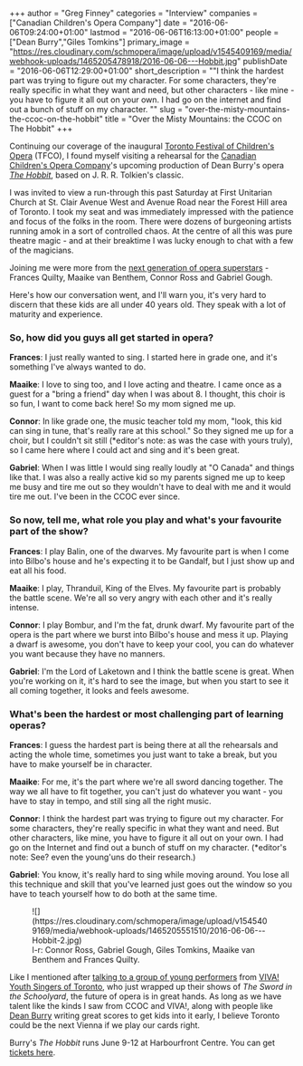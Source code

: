 +++
author = "Greg Finney"
categories = "Interview"
companies = ["Canadian Children's Opera Company"]
date = "2016-06-06T09:24:00+01:00"
lastmod = "2016-06-06T16:13:00+01:00"
people = ["Dean Burry","Giles Tomkins"]
primary_image = "https://res.cloudinary.com/schmopera/image/upload/v1545409169/media/webhook-uploads/1465205478918/2016-06-06---Hobbit.jpg"
publishDate = "2016-06-06T12:29:00+01:00"
short_description = "&quot;I think the hardest part was trying to figure out my character. For some characters, they&#039;re really specific in what they want and need, but other characters - like mine - you have to figure it all out on your own. I had go on the internet and find out a bunch of stuff on my character. &quot;"
slug = "over-the-misty-mountains-the-ccoc-on-the-hobbit"
title = "Over the Misty Mountains: the CCOC on The Hobbit"
+++

Continuing our coverage of the inaugural [Toronto Festival of Children's Opera](http://www.canadianchildrensopera.com/content/TFCO.html) (TFCO), I found myself visiting a rehearsal for the [Canadian Children's Opera Company](/scene/companies/canadian-childrens-opera-company/)'s upcoming production of Dean Burry's opera [*The Hobbit*](http://www.canadianchildrensopera.com/content/hobbit.html-0), based on J. R. R. Tolkien's classic. 

I was invited to view a run-through this past Saturday at First Unitarian Church at St. Clair Avenue West and Avenue Road near the Forest Hill area of Toronto. I took my seat and was immediately impressed with the patience and focus of the folks in the room. There were dozens of burgeoning artists running amok in a sort of controlled chaos. At the centre of all this was pure theatre magic - and at their breaktime I was lucky enough to chat with a few of the magicians. 

Joining me were more from the [next generation of opera superstars](/tfco-opera-trek-the-next-generation/) - Frances Quilty, Maaike van Benthem, Connor Ross and Gabriel Gough. 

Here's how our conversation went, and I'll warn you, it's very hard to discern that these kids are all under 40 years old. They speak with a lot of maturity and experience.  

### So, how did you guys all get started in opera? 

**Frances**: I just really wanted to sing. I started here in grade one, and it's something I've always wanted to do. 

**Maaike**: I love to sing too, and I love acting and theatre. I came once as a guest for a "bring a friend" day when I was about 8. I thought, this choir is so fun, I want to come back here! So my mom signed me up. 

**Connor**: In like grade one, the music teacher told my mom, "look, this kid can sing in tune, that's really rare at this school." So they signed me up for a choir, but I couldn't sit still (\*editor's note: as was the case with yours truly), so I came here where I could act and sing and it's been great.

**Gabriel**: When I was little I would sing really loudly at "O Canada" and things like that. I was also a really active kid so my parents signed me up to keep me busy and tire me out so they wouldn't have to deal with me and it would tire me out. I've been in the CCOC ever since. 
 
### So now, tell me, what role you play and what's your favourite part of the show?

**Frances**: I play Balin, one of the dwarves. My favourite part is when I come into Bilbo's house and he's expecting it to be Gandalf, but I just show up and eat all his food. 

**Maaike**: I play, Thranduil, King of the Elves. My favourite part is probably the battle scene. We're all so very angry with each other and it's really intense. 

**Connor**: I play Bombur, and I'm the fat, drunk dwarf. My favourite part of the opera is the part where we burst into Bilbo's house and mess it up. Playing a dwarf is awesome, you don't have to keep your cool, you can do whatever you want because they have no manners. 

**Gabriel**: I'm the Lord of Laketown and I think the battle scene is great. When you're working on it, it's hard to see the image, but when you start to see it all coming together, it looks and feels awesome.

### What's been the hardest or most challenging part of learning operas?

**Frances**: I guess the hardest part is being there at all the rehearsals and acting the whole time, sometimes you just want to take a break, but you have to make yourself be in character. 

**Maaike**: For me, it's the part where we're all sword dancing together. The way we all have to fit together, you can't just do whatever you want - you have to stay in tempo, and still sing all the right music. 

**Connor**: I think the hardest part was trying to figure out my character. For some characters, they're really specific in what they want and need. But other characters, like mine, you have to figure it all out on your own. I had go on the Internet and find out a bunch of stuff on my character. (\*editor's note: See? even the young'uns do their research.)

**Gabriel**: You know, it's really hard to sing while moving around. You lose all this technique and skill that you've learned just goes out the window so you have to teach yourself how to do both at the same time. 

<figure data-type="image">
![](https://res.cloudinary.com/schmopera/image/upload/v1545409169/media/webhook-uploads/1465205551510/2016-06-06---Hobbit-2.jpg)
<figcaption>l-r:  Connor Ross, Gabriel Gough, Giles Tomkins, Maaike van Benthem and Frances Quilty.</figcaption>
</figure>

Like I mentioned after [talking to a group of young performers](/tfco-opera-trek-the-next-generation/) from [VIVA! Youth Singers of Toronto](http://www.vivayouthsingers.com/), who just wrapped up their shows of *The Sword in the Schoolyard*, the future of opera is in great hands. As long as we have talent like the kinds I saw from CCOC and VIVA!, along with people like [Dean Burry](/scene/people/dean-burry/) writing great scores to get kids into it early, I believe Toronto could be the next Vienna if we play our cards right. 

Burry's *The Hobbit* runs June 9-12 at Harbourfront Centre. You can get [tickets here](http://www.harbourfrontcentre.com/whatson/theatre.cfm?id=8109&festival_id=0). 
